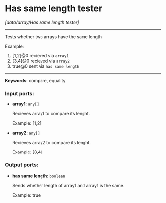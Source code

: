 # Has same length tester

_[data/array/Has same length tester]_

---

Tests whether two arrays have the same length  
  
Example:  
1. [1,2]@0 recieved via `array1`   
2. [3,4]@0 recieved via `array2`  
3. true@0 sent via `has same length`  

---

__Keywords__: compare, equality

### Input ports:

* __array1__: ` any[] `

    Recieves array1 to compare its lenght.
    
    Example:
    [1,2]


* __array2__: ` any[] `

    Recieves array2 to compare its lenght.
    
    Example:
    [3,4]

### Output ports:

* __has same length__: ` boolean `

    Sends whether length of array1 and array1 is the same.
    
    Example:
    true

